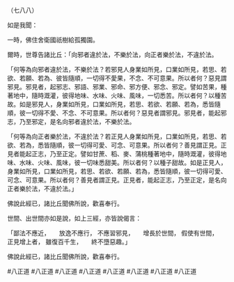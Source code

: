 （七八八）

如是我聞：

一時，佛住舍衛國祇樹給孤獨園。

爾時，世尊告諸比丘：「向邪者違於法，不樂於法，向正者樂於法，不違於法。

「何等為向邪者違於法，不樂於法？若邪見人身業如所見，口業如所見，若思、若欲、若願、若為、彼皆隨順，一切得不愛果，不念、不可意果。所以者何？惡見謂邪見。邪見者，起邪志、邪語、邪業、邪命、邪方便、邪念、邪定。譬如苦果，種著地中，隨時溉灌，彼得地味、水味、火味、風味，一切悉苦。所以者何？以種苦故。如是邪見人，身業如所見，口業如所見，若思、若欲、若願、若為，悉皆隨順，彼一切得不愛、不念、不可意果。所以者何？惡見者謂邪見。邪見者，能起邪志，乃至邪定，是名向邪者違於法，不樂於法。

「何等為向正者樂於法，不違於法？若正見人身業如所見，口業如所見，若思、若欲、若為，悉皆隨順，彼一切得可愛、可念、可意果。所以者何？善見謂正見。正見者能起正志，乃至正定。譬如甘蔗、稻、麥、蒲桃種著地中，隨時溉灌，彼得地味、水味、火味、風味，彼一切味悉甜美。所以者何？以種子甜故。如是正見人，身業如所見，口業如所見，若思、若欲、若願、若為，悉皆隨順，彼一切得可愛、可念、可意果。所以者何？善見者謂正見。正見者，能起正志，乃至正定，是名向正者樂於法，不違於法。」

佛說此經已，諸比丘聞佛所說，歡喜奉行。

世間、出世間亦如是說，如上三經，亦皆說偈言：

「鄙法不應近，　　放逸不應行，
不應習邪見，　　增長於世間，
假使有世間，　　正見增上者，
雖復百千生，　　終不墮惡趣。」

佛說此經已，諸比丘聞佛所說，歡喜奉行。



#八正道
#八正道
#八正道
#八正道
#八正道
#八正道
#八正道
#八正道
